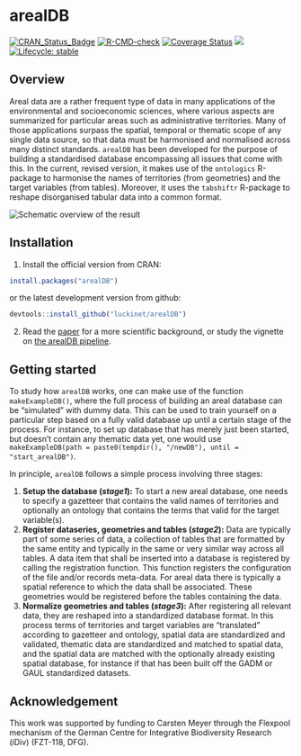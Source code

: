 
<!-- README.md is generated from README.Rmd. Please edit that file -->

# arealDB

[![CRAN_Status_Badge](http://www.r-pkg.org/badges/version/arealDB)](https://cran.r-project.org/package=arealDB)
[![R-CMD-check](https://github.com/luckinet/arealDB/workflows/R-CMD-check/badge.svg)](https://github.com/luckinet/arealDB/actions)
[![Coverage
Status](https://img.shields.io/codecov/c/github/luckinet/arealDB/master.svg)](https://app.codecov.io/github/EhrmannS/arealDB?branch=master)
[![](http://cranlogs.r-pkg.org/badges/grand-total/arealDB)](https://cran.r-project.org/package=arealDB)
[![Lifecycle:
stable](https://img.shields.io/badge/lifecycle-stable-brightgreen.svg)](https://lifecycle.r-lib.org/articles/stages.html#stable)

## Overview

Areal data are a rather frequent type of data in many applications of
the environmental and socioeconomic sciences, where various aspects are
summarized for particular areas such as administrative territories. Many
of those applications surpass the spatial, temporal or thematic scope of
any single data source, so that data must be harmonised and normalised
across many distinct standards. `arealDB` has been developed for the
purpose of building a standardised database encompassing all issues that
come with this. In the current, revised version, it makes use of the
`ontologics` R-package to harmonise the names of territories (from
geometries) and the target variables (from tables). Moreover, it uses
the `tabshiftr` R-package to reshape disorganised tabular data into a
common format.

![Schematic overview of the
result](https://github.com/luckinet/arealDB/blob/master/vignettes/schematic_overview.png)

## Installation

1)  Install the official version from CRAN:

``` r
install.packages("arealDB")
```

or the latest development version from github:

``` r
devtools::install_github("luckinet/arealDB")
```

2)  Read the
    [paper](https://www.sciencedirect.com/science/article/abs/pii/S1364815220307751)
    for a more scientific background, or study the vignette on [the
    arealDB
    pipeline](https://luckinet.github.io/arealDB/articles/arealDB.html).

## Getting started

To study how `arealDB` works, one can make use of the function
`makeExampleDB()`, where the full process of building an areal database
can be “simulated” with dummy data. This can be used to train yourself
on a particular step based on a fully valid database up until a certain
stage of the process. For instance, to set up database that has merely
just been started, but doesn’t contain any thematic data yet, one would
use
`makeExampleDB(path = paste0(tempdir(), "/newDB"), until = "start_arealDB")`.

In principle, `arealDB` follows a simple process involving three stages:

1.  **Setup the database (*stage1*):** To start a new areal database,
    one needs to specify a gazetteer that contains the valid names of
    territories and optionally an ontology that contains the terms that
    valid for the target variable(s).
2.  **Register dataseries, geometries and tables (*stage2*):** Data are
    typically part of some series of data, a collection of tables that
    are formatted by the same entity and typically in the same or very
    similar way across all tables. A data item that shall be inserted
    into a database is registered by calling the registration function.
    This function registers the configuration of the file and/or records
    meta-data. For areal data there is typically a spatial reference to
    which the data shall be associated. These geometries would be
    registered before the tables containing the data.
3.  **Normalize geometries and tables (*stage3*):** After registering
    all relevant data, they are reshaped into a standardized database
    format. In this process terms of territories and target variables
    are “translated” according to gazetteer and ontology, spatial data
    are standardized and validated, thematic data are standardized and
    matched to spatial data, and the spatial data are matched with the
    optionally already existing spatial database, for instance if that
    has been built off the GADM or GAUL standardized datasets.

## Acknowledgement

This work was supported by funding to Carsten Meyer through the Flexpool
mechanism of the German Centre for Integrative Biodiversity Research
(iDiv) (FZT-118, DFG).
